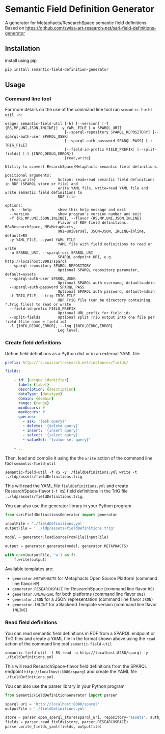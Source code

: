 # Semantic Field Definition Generator

A generator for Metaphacts/ResearchSpace semantic field definitions. Based on https://github.com/swiss-art-research-net/sari-field-definitions-generator

## Installation

install using pip

```sh
pip install semantic-field-definition-generator
```

## Usage

### Command line tool

For more details on the use of the command line tool run `semantic-field-util -h`:

```
usage: semantic-field-util [-h] [--version] [-f {RS,MP,UNI,JSON,INLINE}] -y YAML_FILE [-u SPARQL_URI]
                           [--sparql-repository SPARQL_REPOSITORY] [--sparql-auth-user SPARQL_USER]
                           [--sparql-auth-password SPARQL_PASS] [-t TRIG_FILE]
                           [--field-id-prefix FIELD_PREFIX] [--split-fields] [-l {INFO,DEBUG,ERROR}]
                           {read,write}

Utility to convert ResarchSpace/Metaphacts semantic field definitions.

positional arguments:
  {read,write}          Action: read=read semantic field definitions in RDF (SPARQL store or file) and
                        write YAML file, write=read YAML file and write semantic field definitions to
                        RDF file

options:
  -h, --help            show this help message and exit
  --version             show program's version number and exit
  -f {RS,MP,UNI,JSON,INLINE}, --flavor {RS,MP,UNI,JSON,INLINE}
                        Flavor of RDF field definitions: RS=ResearchSpace, MP=Metaphacts,
                        UNI=universal, JSON=JSON, INLINE=inline, default=RS
  -y YAML_FILE, --yaml YAML_FILE
                        YAML file with field definitions to read or write
  -u SPARQL_URI, --sparql-uri SPARQL_URI
                        SPARQL endpoint URI, e.g. http://localhost:8081/sparql
  --sparql-repository SPARQL_REPOSITORY
                        Optional SPARQL repository parameter, default=assets
  --sparql-auth-user SPARQL_USER
                        Optional SPARQL auth username, default=admin
  --sparql-auth-password SPARQL_PASS
                        Optional SPARQL auth password, default=admin
  -t TRIG_FILE, --trig TRIG_FILE
                        RDF TriG file (can be directory containing *.trig files) to read or write
  --field-id-prefix FIELD_PREFIX
                        Optional URL prefix for field ids
  --split-fields        Optional split TriG output into one file per field (file name = field id)
  -l {INFO,DEBUG,ERROR}, --log {INFO,DEBUG,ERROR}
                        Log level.
```

### Create field definitions

Define field definitions as a Python dict or in an external YAML file:

```yaml
prefix: http://rs.swissartresearch.net/instances/fields/

fields:

    - id: {unique identifier}
      label: {label}
      description: {description}
      dataType: {datatype}
      domain: {domain}
      range: {range}
      minOccurs: #
      maxOccurs: #
      queries:
        - ask: '{ask query}'
        - delete: '{delete query}'
        - insert: '{insert query}'
        - select: '{select query}'
        - valueSet: '{value set query}'
          
    - ...
```

Then, load and compile it using the the `write` action of the command line tool `semantic-field-util`

```
semantic-field-util -f RS -y ./fieldDefinitions.yml write -t ../ldp/assets/fieldDefinitions.trig
```

This will read the YAML file `fieldDefinitions.yml` and create ResearchSpace-flavor (`-f RS`) field definitions in the TriG file `../ldp/assets/fieldDefinitions.trig`.

You can also use the generator library in your Python program

```python
from sariFieldDefinitionsGenerator import generator

inputFile = './fieldDefinitions.yml'
outputFile = '../ldp/assets/fieldDefinitions.trig'

model = generator.loadSourceFromFile(inputFile)

output = generator.generate(model, generator.METAPHACTS)

with open(outputFile, 'w') as f:
    f.write(output)
```

Available templates are:
- `generator.METAPHACTS` for Metaphacts Open Source Platform (command line flavor `MP`)
- `generator.RESEARCHSPACE` for ResearchSpace (command line flavor `RS`)
- `generator.UNIVERSAL` for both platforms (command line flavor `UNI`)
- `generator.JSON` for a JSON representation (command line flavor `JSON`)
- `generator.INLINE` for a Backend Template version (command line flavor `INLINE`)

### Read field definitions

You can read semantic field definitions in RDF from a SPARQL endpoint or TriG files and create a YAML file in the format shown above using the `read` action of the command line tool `semantic-field-util`

```
semantic-field-util -f RS read -u http://localhost:8280/sparql -y ./fieldDefinitions.yml
```

This will read ResearchSpace-flavor field definitions from the SPARQL endpoint `http://localhost:8080/sparql` and create the YAML file `./fieldDefinitions.yml`.

You can also use the parser library in your Python program

```python
from SemanticFieldDefinitionGenerator import parser

sparql_uri = 'http://localhost:8080/sparql'
outputFile = './fieldDefinitions.yml'

store = parser.open_sparql_store(sparql_uri, repository='assets', auth_user='admin', auth_pass='admin')
fields = parser.read_fields(store, parser.RESEARCHSPACE)
parser.write_fields_yaml(fields, outputfile)
```
